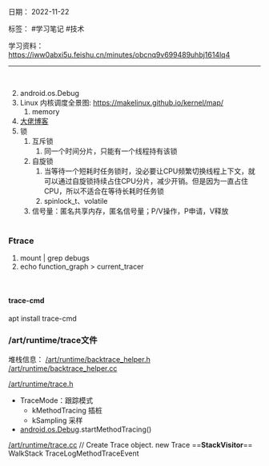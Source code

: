 日期： 2022-11-22

标签： #学习笔记 #技术

学习资料： 
https://iww0abxi5u.feishu.cn/minutes/obcnq9v699489uhbj1614lq4

---
<br>

2. android.os.Debug
3. Linux 内核调度全景图: https://makelinux.github.io/kernel/map/
	1. memory
4. [大佬博客](https://brendangregg.com/)
5. 锁
	1. 互斥锁
		1. 同一个时间分片，只能有一个线程持有该锁
	2. 自旋锁
		1. 当等待一个短耗时任务锁时，没必要让CPU频繁切换线程上下文，就可以通过自旋锁持续占住CPU分片，减少开销。但是因为一直占住CPU，所以不适合在等待长耗时任务锁
		2. spinlock_t、volatile
	3. 信号量：匿名共享内存，匿名信号量；P/V操作，P申请，V释放
<br><br>

### Ftrace
1. mount | grep debugs
2. echo function_graph > current_tracer
<br>

#### trace-cmd
apt install trace-cmd

### /art/runtime/trace文件
堆栈信息：
[/art/runtime/backtrace_helper.h](http://aospxref.com/android-11.0.0_r21/xref/art/runtime/backtrace_helper.h)
[/art/runtime/backtrace_helper.cc](http://aospxref.com/android-11.0.0_r21/xref/art/runtime/backtrace_helper.cc)

[/art/runtime/trace.h](http://aospxref.com/android-11.0.0_r21/xref/art/runtime/trace.h)
- TraceMode：跟踪模式
	- kMethodTracing 插桩
	- kSampling 采样
- [android.os.Debug](http://aospxref.com/android-11.0.0_r21/xref/frameworks/base/core/java/android/os/Debug.java).startMethodTracing()

[/art/runtime/trace.cc](http://aospxref.com/android-11.0.0_r21/xref/art/runtime/trace.cc)
// Create Trace object.
new Trace
==**StackVisitor**==
WalkStack
TraceLogMethodTraceEvent
